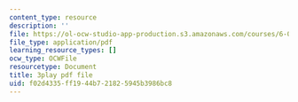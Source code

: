 ```yaml
---
content_type: resource
description: ''
file: https://ol-ocw-studio-app-production.s3.amazonaws.com/courses/6-042j-mathematics-for-computer-science-spring-2015/f02d4335ff1944b721825945b3986bc8_RqqzyWDVMA.pdf
file_type: application/pdf
learning_resource_types: []
ocw_type: OCWFile
resourcetype: Document
title: 3play pdf file
uid: f02d4335-ff19-44b7-2182-5945b3986bc8
---
```

